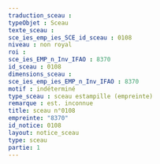```yaml
---
traduction_sceau : 
typeObjet : Sceau
texte_sceau : 
sce_ies_emp_ies_SCE_id_sceau : 0108
niveau : non royal
roi : 
sce_ies_EMP_n_Inv_IFAO : 8370
id_sceau : 0108
dimensions_sceau : 
sce_ies_emp_ies_EMP_n_Inv_IFAO : 8370
motif : indéterminé
type_sceau : sceau estampille (empreinte)
remarque : est. inconnue
title: sceau n°0108
empreinte: "8370"
id_notice: 0108
layout: notice_sceau
type: sceau
partie: 1
---
```

